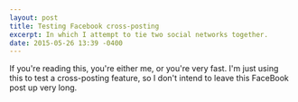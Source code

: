 ```yaml
---
layout: post
title: Testing Facebook cross-posting
excerpt: In which I attempt to tie two social networks together.
date: 2015-05-26 13:39 -0400
---
```


If you're reading this, you're either me, or you're very fast.  I'm
just using this to test a cross-posting feature, so I don't intend to
leave this FaceBook post up very long.

